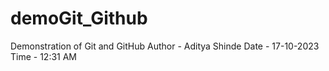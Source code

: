 # demoGit_Github
Demonstration of Git and GitHub
Author - Aditya Shinde 
Date -  17-10-2023
Time -  12:31 AM
